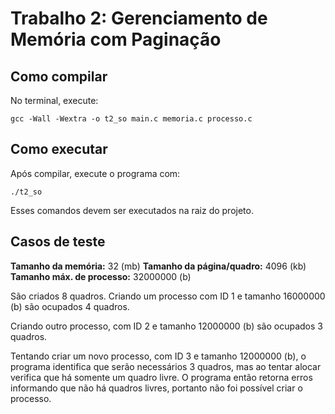 # Trabalho 2: Gerenciamento de Memória com Paginação

## Como compilar

No terminal, execute:

```
gcc -Wall -Wextra -o t2_so main.c memoria.c processo.c
```

## Como executar

Após compilar, execute o programa com:

```
./t2_so
```

Esses comandos devem ser executados na raiz do projeto.

## Casos de teste
**Tamanho da memória:** 32 (mb)
**Tamanho da página/quadro:** 4096 (kb)
**Tamanho máx. de processo:** 32000000 (b)

São criados 8 quadros. Criando um processo com ID 1 e tamanho 16000000 (b) são ocupados 4 quadros.

Criando outro processo, com ID 2 e tamanho 12000000 (b) são ocupados 3 quadros.

Tentando criar um novo processo, com ID 3 e tamanho 12000000 (b), o programa identifica que serão necessários 3 quadros, mas ao tentar alocar verifica que há somente um quadro livre. O programa então retorna erros informando que não há quadros livres, portanto não foi possível criar o processo.

